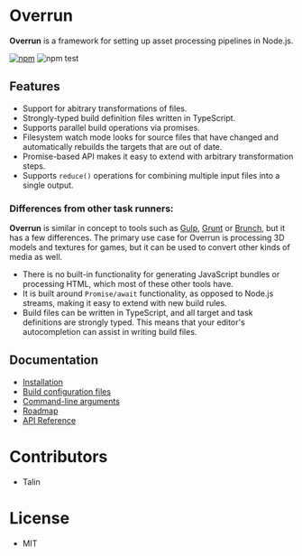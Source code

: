 # Overrun

**Overrun** is a framework for setting up asset processing pipelines in Node.js.

[![npm](https://img.shields.io/npm/v/overrun.svg)](https://www.npmjs.com/package/overrun)
![npm test](https://github.com/viridia/overrun/actions/workflows/node.js.yml/badge.svg)

## Features

- Support for abitrary transformations of files.
- Strongly-typed build definition files written in TypeScript.
- Supports parallel build operations via promises.
- Filesystem watch mode looks for source files that have changed and automatically rebuilds
  the targets that are out of date.
- Promise-based API makes it easy to extend with arbitrary transformation steps.
- Supports `reduce()` operations for combining multiple input files into a single output.

### Differences from other task runners:

**Overrun** is similar in concept to tools such as [Gulp](https://gulpjs.com/),
[Grunt](https://gruntjs.com/) or [Brunch](https://brunch.io/), but it has a few
differences. The primary use case for Overrun is processing 3D models and textures for games, but
it can be used to convert other kinds of media as well.

- There is no built-in functionality for generating JavaScript bundles or processing HTML, which
  most of these other tools have.
- It is built around `Promise/await` functionality, as opposed to Node.js streams, making it easy
  to extend with new build rules.
- Build files can be written in TypeScript, and all target and task definitions are strongly
  typed. This means that your editor's autocompletion can assist in writing build files.

## Documentation

  * [Installation](https://viridia.github.io/overrun/install.html)
  * [Build configuration files](https://viridia.github.io/overrun/buildconfig.html)
  * [Command-line arguments](https://viridia.github.io/overrun/commandline.html)
  * [Roadmap](https://viridia.github.io/overrun/roadmap.html)
  * [API Reference](https://viridia.github.io/overrun/api/modules/index.html)

# Contributors

* Talin

# License

* MIT
